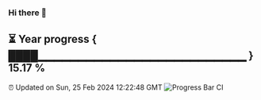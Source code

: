 ### Hi there 👋
⏳ Year progress { ████▁▁▁▁▁▁▁▁▁▁▁▁▁▁▁▁▁▁▁▁▁▁▁▁▁▁ } 15.17 %
---
⏰ Updated on Sun, 25 Feb 2024 12:22:48 GMT
![Progress Bar CI](https://github.com/liununu/liununu/workflows/Progress%20Bar%20CI/badge.svg)
